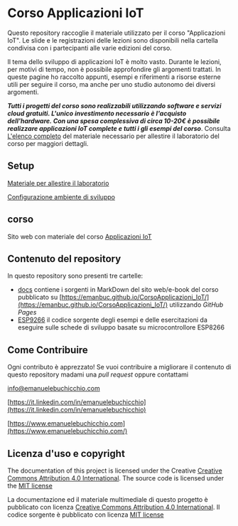 # Corso Applicazioni IoT

Questo repository raccoglie il materiale utilizzato per il corso "Applicazioni IoT". Le slide e le registrazioni delle lezioni sono disponibili nella cartella condivisa con i partecipanti alle varie edizioni del corso.

Il tema dello sviluppo di applicazioni IoT è molto vasto. Durante le lezioni, per motivi di tempo, non è possibile approfondire gli argomenti trattati. In queste pagine ho raccolto appunti, esempi e riferimenti a risorse esterne utili per seguire il corso, ma anche per uno studio autonomo dei diversi argomenti.

***Tutti i progetti del corso sono realizzabili utilizzando software e servizi cloud gratuiti. L'unico investimento necessario è l'acquisto dell'hardware. Con una spesa complessiva di circa 10-20€ è possibile realizzare applicazioni IoT complete e tutti i gli esempi del corso***.  Consulta [L'elenco completo](docs\lab-bill-of-materials.md)  del materiale necessario per allestire il laboratorio del corso per maggiori dettagli.

## Setup

[Materiale per allestire il laboratorio](docs/lab-bill-of-materials.md)

[Configurazione ambiente di sviluppo](docs/setup.md)

## corso

Sito web con materiale del corso [Applicazioni IoT](https://emanbuc.github.io/CorsoApplicazioni_IoT/)

## Contenuto del repository

In questo repository sono presenti tre cartelle:

- [docs](docs) contiene i sorgenti in MarkDown del sito web/e-book del corso pubblicato su [https://emanbuc.github.io/CorsoApplicazioni_IoT/](https://emanbuc.github.io/CorsoApplicazioni_IoT/) utilizzando *GitHub Pages*
- [ESP9266](ESP8266) il codice sorgente degli esempi e delle esercitazioni da eseguire sulle schede di sviluppo basate su microcontrollore ESP8266

## Come Contribuire

Ogni contributo è apprezzato! Se vuoi contribuire a migliorare il contenuto di questo repository madami una *pull request* oppure contattami

info@emanuelebuchicchio.com

[https://it.linkedin.com/in/emanuelebuchicchio](https://it.linkedin.com/in/emanuelebuchicchio)

[https://www.emanuelebuchicchio.com](https://www.emanuelebuchicchio.com/)

## Licenza d'uso e copyright

The documentation of this project is licensed under the Creative [Creative Commons Attribution 4.0 International](https://choosealicense.com/licenses/cc-by-4.0/). The source code is licensed under the [MIT license](https://choosealicense.com/licenses/mit/)

La documentazione ed il materiale multimediale di questo progetto è pubblicato con licenza [Creative Commons Attribution 4.0 International](https://choosealicense.com/licenses/cc-by-4.0/). Il codice sorgente è pubblicato con licenza [MIT license](https://choosealicense.com/licenses/mit/)